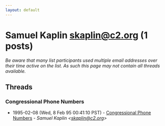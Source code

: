 ```yaml
---
layout: default
---
```


# Samuel Kaplin <skaplin@c2.org> (1 posts)

_Be aware that many list participants used multiple email addresses over their time active on the list. As such this page may not contain all threads available._

## Threads

### Congressional Phone Numbers
+ 1995-02-08 (Wed, 8 Feb 95 00:41:10 PST) - [Congressional Phone Numbers](/archive/1995/02/58411f984c74b7482c57d33f2d468f06b3560276e0cbfb18216a5bc039065b26) - _Samuel Kaplin \<skaplin@c2.org\>_

